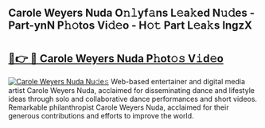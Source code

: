 ## Carole Weyers Nuda O𝚗𝚕yf𝚊ns L𝚎a𝚔ed N𝚞𝚍es - Part-ynN P𝚑𝚘tos Vi𝚍𝚎o - H𝚘𝚝 Part L𝚎a𝚔s IngzX

# <h2><a href="http://kf8o9lm.oniu.top/?m=Carole+Weyers+Nuda">🔗👉 🔴 Carole Weyers Nuda P𝚑ot𝚘𝚜 V𝚒d𝚎o</a></h2>

[![Carole Weyers Nuda Nu𝚍e𝚜](https://i.imgur.com/0qMVB7G.gif)](http://kf8o9lm.oniu.top/?m=Carole+Weyers+Nuda)
Web-based entertainer and digital media artist Carole Weyers Nuda, acclaimed for disseminating dance and lifestyle ideas through solo and collaborative dance performances and short videos. Remarkable philanthropist Carole Weyers Nuda, acclaimed for their generous contributions and efforts to improve the world.  
